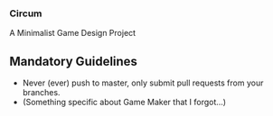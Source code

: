 ### Circum

A Minimalist Game Design Project

## Mandatory Guidelines
- Never (ever) push to master, only submit pull requests from your branches.
- (Something specific about Game Maker that I forgot...)
